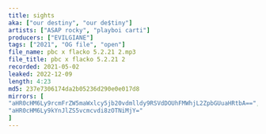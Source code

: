 ```yaml
---
title: sights
aka: ["our destiny", "our de$tiny"]
artists: ["ASAP rocky", "playboi carti"]
producers: ["EVILGIANE"]
tags: ["2021", "OG file", "open"]
file_name: pbc x flacko 5.2.21 2.mp3
file_title: pbc x flacko 5.2.21 2
recorded: 2021-05-02
leaked: 2022-12-09
length: 4:23
md5: 237e7306174da2b05236d290e0e017d8
mirrors: [
"aHR0cHM6Ly9rcmFrZW5maWxlcy5jb20vdmlldy9RSVdDOUhFMWhjL2ZpbGUuaHRtbA==",
"aHR0cHM6Ly9kYnJlZS5vcmcvdi8zOTNiMjY="
]
---
```

